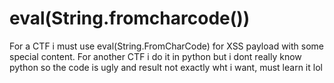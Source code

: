 # eval(String.fromcharcode())


For a CTF i must use eval(String.FromCharCode) for XSS payload with some special content.
For another CTF i do it in python but i dont really know python so the code is ugly and result not exactly wht i want, must learn it lol
